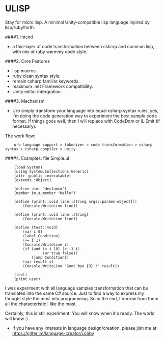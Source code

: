 # ULISP
Stay for micro lisp. 
A minimal Unity-compatible lisp language inpired by lisp/ruby/forth.

####1. Intend
 - a thin-layer of code transformation between csharp and common lisp, with mix of ruby warmmy code style. 
 
####2. Core Features
 - lisp macros.
 - ruby clean syntax style.
 - remain csharp familiar keywords.
 - maximum .net Framework compatibility.
 - Unity editor intergration.

####3. Mechanism
   
   - Urb simply transform your language into equal csharp syntax rules, yes, I'm doing the code generation way to experiment the best sample code format. If things goes well, then I will replace with CodeDom or IL Emit (if necessary).

The work flow:

        urb language support > tokenizer > code transformation > csharp syntax > csharp compiler > unity

####4. Examples: file Simple.ul

		(load System)
		(using System.Collections.Generic)
		(attr :public :executable)
		(extends :Object)

		(define user "deulamco")
		(member im_a_member "Hello")
		
		(define (print::void line::string args::params-object[])
		    (Console.WriteLine line))
		        
		(define (print::void line::string)
		    (Console.WriteLine line))

		(define (test::void)
		    (var i 0)
		    (label Condition)
		    (+= i 1)
		    (Console.WriteLine i)
		    (if (and (< i 10) (< -1 i) 
		             (or true false))
		        (jump Condition))
		    (var result i)
		    (Console.WriteLine "Good bye {0} !" result))

		(test)
		(print user)

I was experiment with all language samples transformation that can be translated into the same C# source. Just to find a way to express my thought style the most into programming. So in the end, I borrow from them all the characteristic I like the most.

Certainly, this is still experiment.
 You will know when it's ready. 
 The world will know :)
 
 * If you have any interests in language design/creation, please join me at: https://gitter.im/language-creator/Lobby
